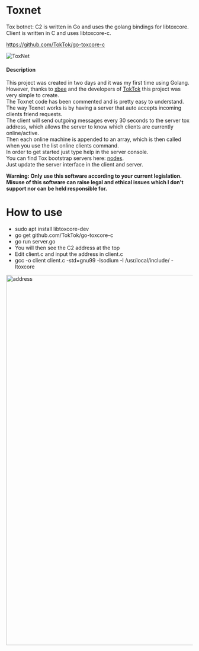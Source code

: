 # Toxnet

Tox botnet:
C2 is written in Go and uses the golang bindings for libtoxcore.  
Client is written in C and uses libtoxcore-c.

https://github.com/TokTok/go-toxcore-c

![ToxNet](https://i.imgur.com/eoDjqMb.png?raw=true)

#### Description
This project was created in two days and it was my first time using Golang.  
However, thanks to [xbee](https://github.com/xbee) and the developers of [TokTok](https://github.com/TokTok) this project was very simple to create.  
The Toxnet code has been commented and is pretty easy to understand.  
The way Toxnet works is by having a server that auto accepts incoming clients friend requests.  
The client will send outgoing messages every 30 seconds to the server tox address, which allows the server to know which clients are currently online/active.  
Then each online machine is appended to an array, which is then called when you use the list online clients command.  
In order to get started just type help in the server console.  
You can find Tox bootstrap servers here: [nodes](https://nodes.tox.chat).  
Just update the server interface in the client and server.  


__Warning: Only use this software according to your current legislation. Misuse of this software can raise legal and ethical issues which I don't support nor can be held responsible for.__

How to use
==========
* sudo apt install libtoxcore-dev
* go get github.com/TokTok/go-toxcore-c
* go run server.go
* You will then see the C2 address at the top
* Edit client.c and input the address in client.c
* gcc -o client client.c -std=gnu99 -lsodium -I /usr/local/include/ -ltoxcore
<img src="https://i.imgur.com/M4rURRO.png" alt="address" width="1000" height="auto">
  
 
